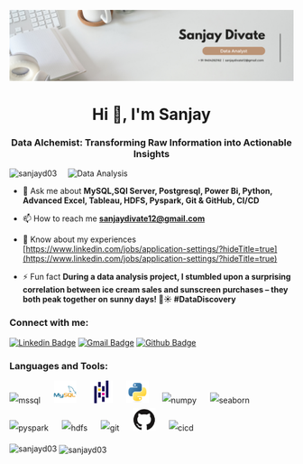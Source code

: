 ![logo](https://github.com/SanjayD03/SanjayD03/blob/main/Background%20Image.png)
<h1 align="center">Hi 👋, I'm Sanjay</h1>
<h3 align="center">Data Alchemist: Transforming Raw Information into Actionable Insights</h3>
<img align="right" alt="Data Analysis" width="400" src="https://miro.medium.com/v2/resize:fit:1400/0*HbnbnrMJurULEZ2B.gif">
<p align="left"> <img src="https://komarev.com/ghpvc/?username=sanjayd03&label=Profile%20views&color=0e75b6&style=flat" alt="sanjayd03" /> </p>

- 💬 Ask me about **MySQL,SQl Server, Postgresql, Power Bi, Python, Advanced Excel, Tableau, HDFS, Pyspark, Git & GitHub, CI/CD**

- 📫 How to reach me **sanjaydivate12@gmail.com**
 
- 📄 Know about my experiences [https://www.linkedin.com/jobs/application-settings/?hideTitle=true](https://www.linkedin.com/jobs/application-settings/?hideTitle=true)

- ⚡ Fun fact 
**During a data analysis project, I stumbled upon a surprising correlation between ice cream sales and sunscreen purchases – they both peak together on sunny days! 🍦☀️ #DataDiscovery**

<h3 align="left">Connect with me:</h3>
<p align="left">
  
[![Linkedin Badge]( https://img.shields.io/badge/LinkedIn-0077B5?style=for-the-badge&logo=linkedin&logoColor=white)]( https://www.linkedin.com/in/sanjay-divate/) [![Gmail Badge]( https://img.shields.io/badge/Gmail-D14836?style=for-the-badge&logo=gmail&logoColor=white)](Sanjaydivate12@gmail.com) [![Github Badge]( https://img.shields.io/badge/GitHub-100000?style=for-the-badge&logo=github&logoColor=white)](https://github.com/SanjayD03) 

<h3 align="left">Languages and Tools:</h3>
<p align="left" style="line-height: 2;"> 
  <a href="https://www.microsoft.com/en-us/sql-server" target="_blank" rel="noreferrer" style="text-decoration: none; color: inherit;"> 
    <img src="https://www.svgrepo.com/show/303229/microsoft-sql-server-logo.svg" alt="mssql" width="40" height="40" style="margin-right: 20px;"/> 
  </a> 
  <a href="https://www.mysql.com/" target="_blank" rel="noreferrer" style="text-decoration: none; color: inherit;"> 
    <img src="https://raw.githubusercontent.com/devicons/devicon/master/icons/mysql/mysql-original-wordmark.svg" alt="mysql" width="40" height="40" style="margin-right: 20px;"/> 
  </a> 
  <a href="https://pandas.pydata.org/" target="_blank" rel="noreferrer" style="text-decoration: none; color: inherit;"> 
    <img src="https://raw.githubusercontent.com/devicons/devicon/2ae2a900d2f041da66e950e4d48052658d850630/icons/pandas/pandas-original.svg" alt="pandas" width="40" height="40" style="margin-right: 20px;"/> 
  </a> 
  <a href="https://www.python.org" target="_blank" rel="noreferrer" style="text-decoration: none; color: inherit;"> 
    <img src="https://raw.githubusercontent.com/devicons/devicon/master/icons/python/python-original.svg" alt="python" width="40" height="40" style="margin-right: 20px;"/> 
  </a> 
  <a href="https://numpy.org/" target="_blank" rel="noreferrer" style="text-decoration: none; color: inherit;"> 
    <img src="https://upload.wikimedia.org/wikipedia/commons/3/31/NumPy_logo_2020.svg" alt="numpy" width="40" height="40" style="margin-right: 20px;"/> 
  </a>
  <a href="https://seaborn.pydata.org/" target="_blank" rel="noreferrer" style="text-decoration: none; color: inherit;"> 
    <img src="https://seaborn.pydata.org/_images/logo-mark-lightbg.svg" alt="seaborn" width="40" height="40" style="margin-right: 20px;"/> 
  </a> 
  <a href="https://spark.apache.org/" target="_blank" rel="noreferrer" style="text-decoration: none; color: inherit;"> 
    <img src="https://upload.wikimedia.org/wikipedia/commons/f/f3/Apache_Spark_logo.svg" alt="pyspark" width="40" height="40" style="margin-right: 20px;"/> 
  </a> 
  <a href="https://hadoop.apache.org/" target="_blank" rel="noreferrer" style="text-decoration: none; color: inherit;"> 
    <img src="https://raw.githubusercontent.com/Thomas-George-T/Thomas-George-T/master/assets/hadoop.svg" alt="hdfs" width="40" height="40" style="margin-right: 20px;"/> 
  </a> 
  <a href="https://git-scm.com/" target="_blank" rel="noreferrer" style="text-decoration: none; color: inherit;"> 
    <img src="https://www.svgrepo.com/show/373623/git.svg" alt="git" width="40" height="40" style="margin-right: 20px;"/> 
  </a> 
  <a href="https://github.com/" target="_blank" rel="noreferrer" style="text-decoration: none; color: inherit;"> 
    <img src="https://raw.githubusercontent.com/devicons/devicon/master/icons/github/github-original.svg" alt="github" width="40" height="40" style="margin-right: 20px;"/> 
  </a> 
  <a href="https://www.jenkins.io/" target="_blank" rel="noreferrer" style="text-decoration: none; color: inherit;"> 
    <img src="https://upload.wikimedia.org/wikipedia/commons/e/e9/Jenkins_logo.svg" alt="cicd" width="40" height="40" style="margin-right: 20px;"/> 
  </a> 
</p>

<p><img align="left" src="https://github-readme-stats.vercel.app/api/top-langs?username=sanjayd03&show_icons=true&locale=en&layout=compact" alt="sanjayd03" /></p>

<p>&nbsp;<img align="center" src="https://github-readme-stats.vercel.app/api?username=sanjayd03&show_icons=true&locale=en" alt="sanjayd03" /></p>
